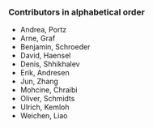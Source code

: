 <!-- ## Contributors -->
<!-- A reference list of all people associated with the project. -->
<!-- ADD YOURSELF HERE IN ALPHABETICAL ORDER -->
### Contributors in alphabetical order

- Andrea, Portz
- Arne, Graf
- Benjamin, Schroeder
- David, Haensel
- Denis, Shhikhalev
- Erik, Andresen
- Jun, Zhang
- Mohcine, Chraibi
- Oliver, Schmidts
- Ulrich, Kemloh
- Weichen, Liao
